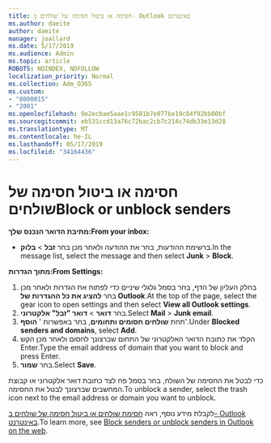 ```yaml
---
title: חסימה או ביטול חסימה של שולחים ב- Outlook באינטרנט
ms.author: daeite
author: daeite
manager: joallard
ms.date: 5/17/2019
ms.audience: Admin
ms.topic: article
ROBOTS: NOINDEX, NOFOLLOW
localization_priority: Normal
ms.collection: Adm_O365
ms.custom:
- "8000015"
- "2001"
ms.openlocfilehash: 9e2ecbae5aae1c9501b7e077be19c84f92bb00bf
ms.sourcegitcommit: eb531ccd13a76c72bac2cb7c214c74db33e13d28
ms.translationtype: MT
ms.contentlocale: he-IL
ms.lasthandoff: 05/17/2019
ms.locfileid: "34164436"
---
```

# <a name="block-or-unblock-senders"></a><span data-ttu-id="56cb6-102">חסימה או ביטול חסימה של שולחים</span><span class="sxs-lookup"><span data-stu-id="56cb6-102">Block or unblock senders</span></span>

<span data-ttu-id="56cb6-103">**מתיבת הדואר הנכנס שלך:**</span><span class="sxs-lookup"><span data-stu-id="56cb6-103">**From your inbox:**</span></span>

- <span data-ttu-id="56cb6-104">ברשימת ההודעות, בחר את ההודעה ולאחר מכן בחר **זבל** > **בלוק**.</span><span class="sxs-lookup"><span data-stu-id="56cb6-104">In the message list, select the message and then select **Junk** > **Block**.</span></span>

<span data-ttu-id="56cb6-105">**מתוך הגדרות:**</span><span class="sxs-lookup"><span data-stu-id="56cb6-105">**From Settings:**</span></span>

1. <span data-ttu-id="56cb6-106">בחלק העליון של הדף, בחר בסמל גלגלי שיניים כדי לפתוח את הגדרות ולאחר מכן בחר **להציג את כל ההגדרות של Outlook**.</span><span class="sxs-lookup"><span data-stu-id="56cb6-106">At the top of the page, select the gear icon to open settings and then select **View all Outlook settings**.</span></span>
2. <span data-ttu-id="56cb6-107">בחר **דואר** > **דואר "זבל" אלקטרוני**.</span><span class="sxs-lookup"><span data-stu-id="56cb6-107">Select **Mail** > **Junk email**.</span></span>
3. <span data-ttu-id="56cb6-108">תחת **שולחים חסומים ותחומים**, בחר באפשרות ' **הוסף**'.</span><span class="sxs-lookup"><span data-stu-id="56cb6-108">Under **Blocked senders and domains**, select **Add**.</span></span>
4. <span data-ttu-id="56cb6-109">הקלד את כתובת הדואר האלקטרוני של התחום שברצונך לחסום ולאחר מכן הקש Enter.</span><span class="sxs-lookup"><span data-stu-id="56cb6-109">Type the email address of domain that you want to block and press Enter.</span></span>
5. <span data-ttu-id="56cb6-110">בחר **שמור**.</span><span class="sxs-lookup"><span data-stu-id="56cb6-110">Select **Save**.</span></span>

<span data-ttu-id="56cb6-111">כדי לבטל את החסימה של השולח, בחר בסמל פח לצד כתובת דואר אלקטרוני או קבוצת המחשבים שברצונך לבטל את החסימה.</span><span class="sxs-lookup"><span data-stu-id="56cb6-111">To unblock a sender, select the trash icon next to the email address or domain you want to unblock.</span></span>

<span data-ttu-id="56cb6-112">לקבלת מידע נוסף, ראה [חסימת שולחים או ביטול חסימה של שולחים ב- Outlook באינטרנט](https://support.office.com/article/9bf812d4-6995-4d19-901a-76d6e26939b0).</span><span class="sxs-lookup"><span data-stu-id="56cb6-112">To learn more, see [Block senders or unblock senders in Outlook on the web](https://support.office.com/article/9bf812d4-6995-4d19-901a-76d6e26939b0).</span></span>